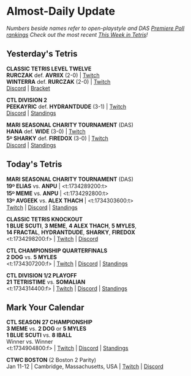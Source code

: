 # Almost-Daily Update
*Numbers beside names refer to open-playstyle and DAS [Premiere Poll rankings](https://docs.google.com/document/d/1Mmn24edltEMq6vdxZxhIAfyUS6F5SwlqIuQ6OmnVsi8/edit?tab=t.0)*
*Check out the most recent [This Week in Tetris](https://www.thisweekintetris.com/2024/12/this-week-in-tetris-november-12-25.html)!*
## Yesterday's Tetris
**CLASSIC TETRIS LEVEL TWELVE**  
**RURCZAK** def. **AVRIIX** (2-0) | [Twitch](https://www.twitch.tv/videos/2326863361?t=00h02m20s)   
**WINTERRA** def. **RURCZAK** (2-0) | [Twitch](https://www.twitch.tv/videos/2326863361?t=00h32m38s)   
[Discord](https://go.ctm.gg/discord) | [Bracket](https://go.ctm.gg/event/ctm-november-2024/masters-event/)  

**CTL DIVISION 2**  
**PEEKAYRIC** def. **HYDRANTDUDE** (3-1) | [Twitch](https://www.twitch.tv/videos/2327024346?t=00h59m42s)  
[Discord](https://discord.gg/QremKENyzQ) | [Standings](https://ctlscoreboard.herokuapp.com)   

**MARI SEASONAL CHARITY TOURNAMENT** (DAS)   
**HANA** def. **WIDE** (3-0) | [Twitch](https://www.twitch.tv/videos/2326975246?t=00h20m12s)  
**5ᴰ SHARKY** def. **FIREDOX** (3-0) | [Twitch](https://www.twitch.tv/videos/2326975246?t=01h09m32s)  
[Discord](https://bit.ly/MariSeasonalCharityTournament) | [Standings](https://docs.google.com/spreadsheets/d/1sKGagpWflFwdXnzk2DQQy6QjPF_i3FvF6qemObdu7hc/edit?gid=400187929#gid=400187929)  

## Today's Tetris
**MARI SEASONAL CHARITY TOURNAMENT** (DAS)   
**19ᴰ ELIAS** vs. **ANPU** | <t:1734289200:t>   
**15ᴰ MEME** vs. **ANPU** | <t:1734292800:t>  
**13ᴰ AVGEEK** vs. **ALEX THACH** | <t:1734303600:t>  
[Twitch](https://www.twitch.tv/mari__712) | [Discord](https://bit.ly/MariSeasonalCharityTournament) | [Standings](https://docs.google.com/spreadsheets/d/1sKGagpWflFwdXnzk2DQQy6QjPF_i3FvF6qemObdu7hc/edit?gid=400187929#gid=400187929)  

**CLASSIC TETRIS KNOCKOUT**  
**1 BLUE SCUTI**, **3 MEME**, **4 ALEX THACH**, **5 MYLES**,  
**14 FRACTAL**, **HYDRANTDUDE**, **SHARKY**, **FIREDOX**  
<t:1734298200:f> | [Twitch](https://www.twitch.tv/wyliecanttwitch) | [Discord](https://discord.gg/XEwe79f8vE)

**CTL CHAMPIONSHIP QUARTERFINALS**  
**2 DOG** vs. **5 MYLES**  
<t:1734307200:f> | [Twitch](https://www.twitch.tv/classictetrisleague) | [Discord](https://discord.gg/QremKENyzQ) | [Standings](https://ctlscoreboard.herokuapp.com)  

**CTL DIVISION 1/2 PLAYOFF**   
**21 TETRISTIME** vs. **SOMALIAN**  
<t:1734314400:f> | [Twitch](https://www.twitch.tv/classictetrisleague) | [Discord](https://discord.gg/QremKENyzQ) | [Standings](https://ctlscoreboard.herokuapp.com)  

## Mark Your Calendar
**CTL SEASON 27 CHAMPIONSHIP**  
**3 MEME** vs. **2 DOG** or **5 MYLES**   
**1 BLUE SCUTI** vs. **8 IBALL**  
Winner vs. Winner  
<t:1734904800:f> | [Twitch](https://www.twitch.tv/classictetrisleague) | [Discord](https://discord.gg/QremKENyzQ) | [Standings](https://ctlscoreboard.herokuapp.com)

**CTWC BOSTON** (2 Boston 2 Parity)  
Jan 11-12 | Cambridge, Massachusetts, USA | [Twitch](https://www.twitch.tv/classictetris) | [Discord](https://discord.gg/mBVReaxE9m)  